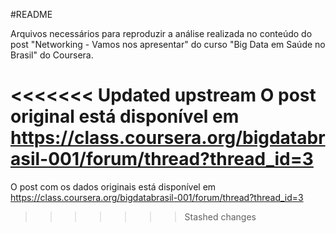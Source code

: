 #README

Arquivos necessários para reproduzir a análise realizada no conteúdo do post "Networking - Vamos nos apresentar" do curso "Big Data em Saúde no Brasil" do Coursera.

<<<<<<< Updated upstream
O post original está disponível em https://class.coursera.org/bigdatabrasil-001/forum/thread?thread_id=3
=======
O post com os dados originais está disponível em https://class.coursera.org/bigdatabrasil-001/forum/thread?thread_id=3
>>>>>>> Stashed changes
